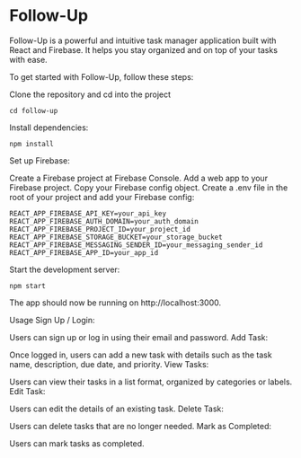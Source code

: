 # Follow-Up
Follow-Up is a powerful and intuitive task manager application built with React and Firebase. It helps you stay organized and on top of your tasks with ease.

To get started with Follow-Up, follow these steps:

Clone the repository and cd into the project
```
cd follow-up
```
Install dependencies:

```
npm install
```
Set up Firebase:

Create a Firebase project at Firebase Console.
Add a web app to your Firebase project.
Copy your Firebase config object.
Create a .env file in the root of your project and add your Firebase config:

```
REACT_APP_FIREBASE_API_KEY=your_api_key
REACT_APP_FIREBASE_AUTH_DOMAIN=your_auth_domain
REACT_APP_FIREBASE_PROJECT_ID=your_project_id
REACT_APP_FIREBASE_STORAGE_BUCKET=your_storage_bucket
REACT_APP_FIREBASE_MESSAGING_SENDER_ID=your_messaging_sender_id
REACT_APP_FIREBASE_APP_ID=your_app_id
```
Start the development server:

```
npm start
```
The app should now be running on http://localhost:3000.

Usage
Sign Up / Login:

Users can sign up or log in using their email and password.
Add Task:

Once logged in, users can add a new task with details such as the task name, description, due date, and priority.
View Tasks:

Users can view their tasks in a list format, organized by categories or labels.
Edit Task:

Users can edit the details of an existing task.
Delete Task:

Users can delete tasks that are no longer needed.
Mark as Completed:

Users can mark tasks as completed.
